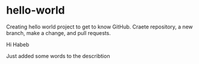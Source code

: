 # hello-world
Creating hello world project to get to know GitHub. Craete repository, a new branch, make a change, and pull requests. 



Hi Habeb

Just added some words to the describtion
